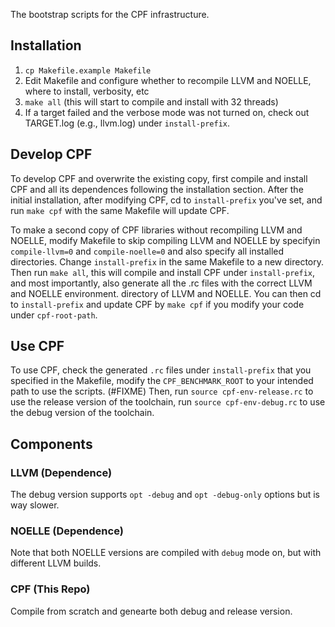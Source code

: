 The bootstrap scripts for the CPF infrastructure.

## Installation

1. `cp Makefile.example Makefile`
2. Edit Makefile and configure whether to recompile LLVM and NOELLE, where to
   install, verbosity, etc
3. `make all` (this will start to compile and install with 32 threads)
4. If a target failed and the verbose mode was not turned on, check out
   TARGET.log (e.g., llvm.log) under `install-prefix`.

## Develop CPF

To develop CPF and overwrite the existing copy, first compile and install CPF
and all its dependences following the installation section.  After the initial
installation, after modifying CPF, cd to `install-prefix` you've set, and run
`make cpf` with the same Makefile will update CPF.

To make a second copy of CPF libraries without recompiling LLVM and NOELLE,
modify Makefile to skip compiling LLVM and NOELLE by specifyin `compile-llvm=0`
and `compile-noelle=0` and also specify all installed directories. Change
`install-prefix` in the same Makefile to a new directory. Then run `make all`,
this will compile and install CPF under `install-prefix`, and most importantly,
also generate all the .rc files with the correct LLVM and NOELLE environment.
directory of LLVM and NOELLE. You can then cd to `install-prefix` and update
CPF by `make cpf` if you modify your code under `cpf-root-path`.

## Use CPF

To use CPF, check the generated `.rc` files under `install-prefix` that you
specified in the Makefile, modify the `CPF_BENCHMARK_ROOT` to your intended
path to use the scripts. (#FIXME) Then, run `source cpf-env-release.rc` to use
the release version of the toolchain, run `source cpf-env-debug.rc` to use the
debug version of the toolchain.

## Components

### LLVM (Dependence)
The debug version supports `opt -debug` and `opt -debug-only` options but is way slower.

### NOELLE (Dependence)
Note that both NOELLE versions are compiled with `debug` mode on, but with different LLVM builds.

### CPF (This Repo)
Compile from scratch and genearte both debug and release version.
